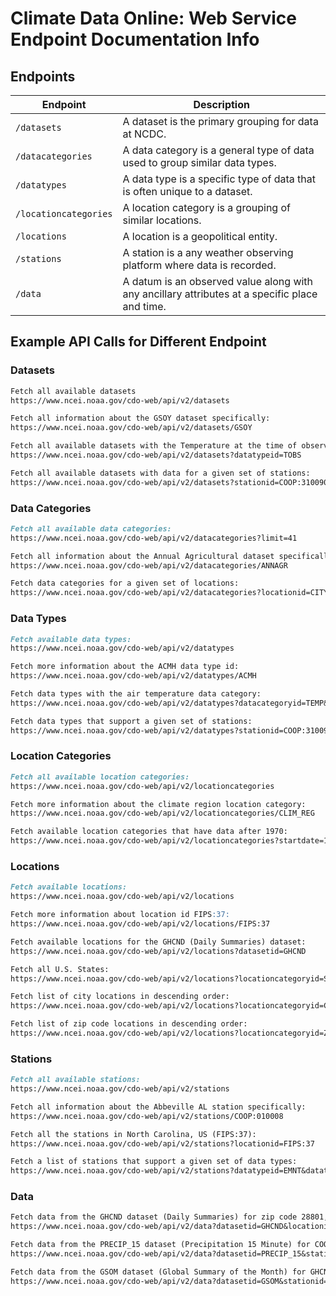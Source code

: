 # Climate Data Online: Web Service Endpoint Documentation Info

## Endpoints

| Endpoint             | Description |
|----------------------|-------------|
| `/datasets`          | A dataset is the primary grouping for data at NCDC. |
| `/datacategories`    | A data category is a general type of data used to group similar data types. |
| `/datatypes`         | A data type is a specific type of data that is often unique to a dataset. |
| `/locationcategories`| A location category is a grouping of similar locations. |
| `/locations`         | A location is a geopolitical entity. |
| `/stations`          | A station is a any weather observing platform where data is recorded. |
| `/data`              | A datum is an observed value along with any ancillary attributes at a specific place and time. |

## Example API Calls for Different Endpoint

### Datasets 

```markdown
Fetch all available datasets
https://www.ncei.noaa.gov/cdo-web/api/v2/datasets

Fetch all information about the GSOY dataset specifically:
https://www.ncei.noaa.gov/cdo-web/api/v2/datasets/GSOY

Fetch all available datasets with the Temperature at the time of observation (TOBS) data type:
https://www.ncei.noaa.gov/cdo-web/api/v2/datasets?datatypeid=TOBS

Fetch all available datasets with data for a given set of stations:
https://www.ncei.noaa.gov/cdo-web/api/v2/datasets?stationid=COOP:310090&stationid=COOP:310184&stationid=COOP:310212
```

### Data Categories
```markdown
Fetch all available data categories:
https://www.ncei.noaa.gov/cdo-web/api/v2/datacategories?limit=41

Fetch all information about the Annual Agricultural dataset specifically:
https://www.ncei.noaa.gov/cdo-web/api/v2/datacategories/ANNAGR

Fetch data categories for a given set of locations:
https://www.ncei.noaa.gov/cdo-web/api/v2/datacategories?locationid=CITY:US390029&locationid=FIPS:37
```

### Data Types
```markdown
Fetch available data types:
https://www.ncei.noaa.gov/cdo-web/api/v2/datatypes

Fetch more information about the ACMH data type id:
https://www.ncei.noaa.gov/cdo-web/api/v2/datatypes/ACMH

Fetch data types with the air temperature data category:
https://www.ncei.noaa.gov/cdo-web/api/v2/datatypes?datacategoryid=TEMP&limit=56

Fetch data types that support a given set of stations:
https://www.ncei.noaa.gov/cdo-web/api/v2/datatypes?stationid=COOP:310090&stationid=COOP:310184&stationid=COOP:310212
```

### Location Categories
```markdown
Fetch all available location categories:
https://www.ncei.noaa.gov/cdo-web/api/v2/locationcategories

Fetch more information about the climate region location category:
https://www.ncei.noaa.gov/cdo-web/api/v2/locationcategories/CLIM_REG

Fetch available location categories that have data after 1970:
https://www.ncei.noaa.gov/cdo-web/api/v2/locationcategories?startdate=1970-01-01
```

### Locations
```markdown
Fetch available locations:
https://www.ncei.noaa.gov/cdo-web/api/v2/locations

Fetch more information about location id FIPS:37:
https://www.ncei.noaa.gov/cdo-web/api/v2/locations/FIPS:37

Fetch available locations for the GHCND (Daily Summaries) dataset:
https://www.ncei.noaa.gov/cdo-web/api/v2/locations?datasetid=GHCND

Fetch all U.S. States:
https://www.ncei.noaa.gov/cdo-web/api/v2/locations?locationcategoryid=ST&limit=52

Fetch list of city locations in descending order:
https://www.ncei.noaa.gov/cdo-web/api/v2/locations?locationcategoryid=CITY&sortfield=name&sortorder=desc

Fetch list of zip code locations in descending order:
https://www.ncei.noaa.gov/cdo-web/api/v2/locations?locationcategoryid=ZIP&sortfield=name&sortorder=desc
```

### Stations
```markdown
Fetch all available stations:
https://www.ncei.noaa.gov/cdo-web/api/v2/stations

Fetch all information about the Abbeville AL station specifically:
https://www.ncei.noaa.gov/cdo-web/api/v2/stations/COOP:010008

Fetch all the stations in North Carolina, US (FIPS:37):
https://www.ncei.noaa.gov/cdo-web/api/v2/stations?locationid=FIPS:37

Fetch a list of stations that support a given set of data types:
https://www.ncei.noaa.gov/cdo-web/api/v2/stations?datatypeid=EMNT&datatypeid=EMXT&datatypeid=HTMN
```

### Data
```markdown
Fetch data from the GHCND dataset (Daily Summaries) for zip code 28801, May 1st of 2010:
https://www.ncei.noaa.gov/cdo-web/api/v2/data?datasetid=GHCND&locationid=ZIP:28801&startdate=2010-05-01&enddate=2010-05-01

Fetch data from the PRECIP_15 dataset (Precipitation 15 Minute) for COOP station 010008, for May of 2010 with metric units:
https://www.ncei.noaa.gov/cdo-web/api/v2/data?datasetid=PRECIP_15&stationid=COOP:010008&units=metric&startdate=2010-05-01&enddate=2010-05-31

Fetch data from the GSOM dataset (Global Summary of the Month) for GHCND station USC00010008, for May of 2010 with standard units:
https://www.ncei.noaa.gov/cdo-web/api/v2/data?datasetid=GSOM&stationid=GHCND:USC00010008&units=standard&startdate=2010-05-01&enddate=2010-05-31
```
